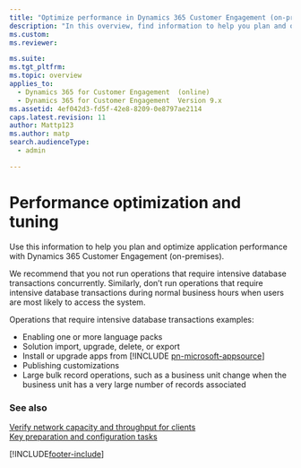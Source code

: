 ```yaml
---
title: "Optimize performance in Dynamics 365 Customer Engagement (on-premises)"
description: "In this overview, find information to help you plan and optimize application performance with Dynamics 365 Customer Engagement (on-premises)."
ms.custom: 
ms.reviewer: 

ms.suite: 
ms.tgt_pltfrm: 
ms.topic: overview
applies_to: 
  - Dynamics 365 for Customer Engagement  (online)
  - Dynamics 365 for Customer Engagement  Version 9.x
ms.assetid: 4ef042d3-fd5f-42e8-8209-0e8797ae2114
caps.latest.revision: 11
author: Mattp123
ms.author: matp
search.audienceType: 
  - admin

---
```

# Performance optimization and tuning

Use this information to help you plan and optimize application performance with Dynamics 365 Customer Engagement (on-premises).  

We recommend that you not run operations that require intensive database transactions concurrently. Similarly, don’t run operations that require intensive database transactions during normal business hours when users are most likely to access the system. 

Operations that require intensive database transactions examples:
- Enabling one or more language packs
- Solution import, upgrade, delete, or export
- Install or upgrade apps from [!INCLUDE [pn-microsoft-appsource](../includes/pn-microsoft-appsource.md)]
- Publishing customizations
- Large bulk record operations, such as a business unit change when the business unit has a very large number of records associated

### See also
[Verify network capacity and throughput for clients](verify-network-capacity-throughput-clients.md) <br />
[Key preparation and configuration tasks](key-preparation-and-configuration-tasks.md) <br />



[!INCLUDE[footer-include](../../../includes/footer-banner.md)]

